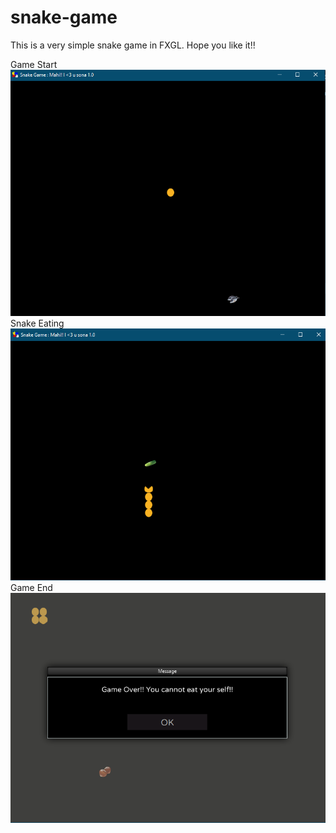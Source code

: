 # snake-game

This is a very simple snake game in FXGL. Hope you like it!!

Game Start
![Game Start](gamestart.png)
Snake Eating
![Eating](eating.png)
Game End
![Game End](gameend.png)
